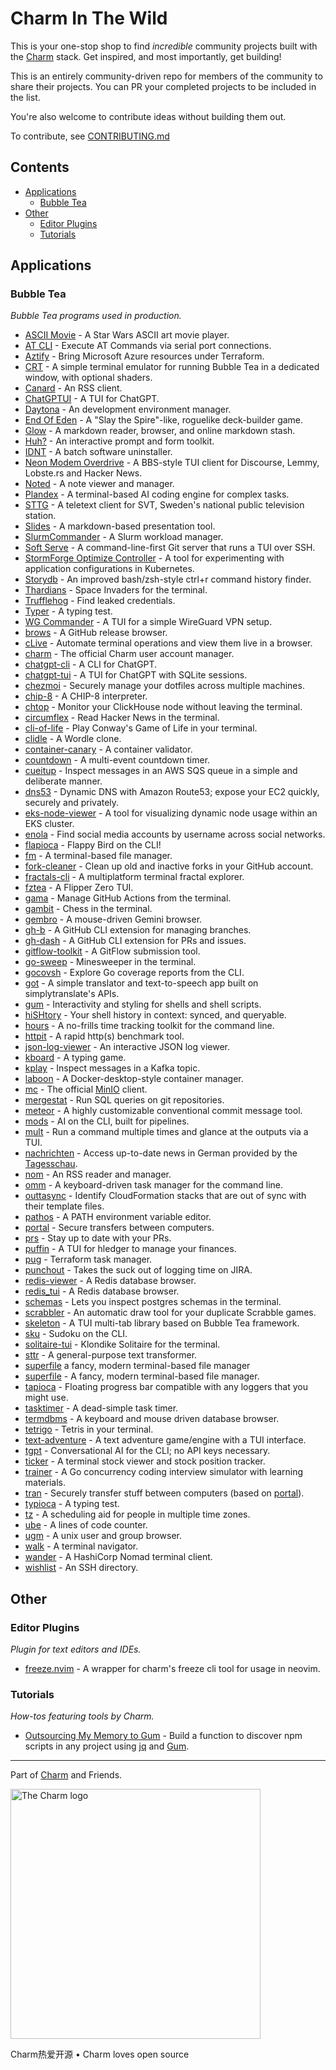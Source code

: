 <!--lint ignore double-link awesome-git-repo-age awesome-github -->
<!-- TODO: remove awesome-git-repo-age when repo is older than 30 days -->

# Charm In The Wild

This is your one-stop shop to find *incredible* community projects built with
the [Charm](https://github.com/charmbracelet/) stack. Get inspired, and most importantly, get building!

This is an entirely community-driven repo for members of the community to share
their projects. You can PR your completed projects to be included in the list.

You're also welcome to contribute ideas without building them out.

To contribute, see [CONTRIBUTING.md](./CONTRIBUTING.md)

## Contents

- [Applications](#applications)
  - [Bubble Tea](#bubble-tea)
- [Other](#other)
  - [Editor Plugins](#editor-plugins)
  - [Tutorials](#tutorials)

## Applications

### Bubble Tea

*Bubble Tea programs used in production.*

* [ASCII Movie](https://github.com/gabe565/ascii-movie) - A Star Wars ASCII art movie player.
* [AT CLI](https://github.com/daskycodes/at_cli) - Execute AT Commands via serial port connections.
* [Aztify](https://github.com/Azure/aztfy) - Bring Microsoft Azure resources under Terraform.
* [CRT](https://github.com/BigJk/crt) - A simple terminal emulator for running Bubble Tea in a dedicated window, with optional shaders.
* [Canard](https://github.com/mrusme/canard) - An RSS client.
* [ChatGPTUI](https://github.com/dwisiswant0/chatgptui) - A TUI for ChatGPT.
* [Daytona](https://github.com/daytonaio/daytona) - An development environment manager.
* [End Of Eden](https://github.com/BigJk/end_of_eden) - A "Slay the Spire"-like, roguelike deck-builder game.
* [Glow](https://github.com/charmbracelet/glow) - A markdown reader, browser, and online markdown stash.
* [Huh?](https://github.com/charmbracelet/huh) - An interactive prompt and form toolkit.
* [IDNT](https://github.com/r-darwish/idnt) - A batch software uninstaller.
* [Neon Modem Overdrive](https://github.com/mrusme/neonmodem) - A BBS-style TUI client for Discourse, Lemmy, Lobste.rs and Hacker News.
* [Noted](https://github.com/torbratsberg/noted) - A note viewer and manager.
* [Plandex](https://github.com/plandex-ai/plandex) - A terminal-based AI coding engine for complex tasks.
* [STTG](https://github.com/wille1101/sttg) - A teletext client for SVT, Sweden's national public television station.
* [Slides](https://github.com/maaslalani/slides) - A markdown-based presentation tool.
* [SlurmCommander](https://github.com/CLIP-HPC/SlurmCommander) - A Slurm workload manager.
* [Soft Serve](https://github.com/charmbracelet/soft-serve) - A command-line-first Git server that runs a TUI over SSH.
* [StormForge Optimize Controller](https://github.com/thestormforge/optimize-controller) - A tool for experimenting with application configurations in Kubernetes.
* [Storydb](https://github.com/grrlopes/storydb) - An improved bash/zsh-style ctrl+r command history finder.
* [Thardians](https://gitlab.com/thustle/thardians) - Space Invaders for the terminal.
* [Trufflehog](https://github.com/trufflesecurity/trufflehog) - Find leaked credentials.
* [Typer](https://github.com/maaslalani/typer) - A typing test.
* [WG Commander](https://github.com/AndrianBdn/wg-cmd) - A TUI for a simple WireGuard VPN setup.
* [brows](https://github.com/rubysolo/brows) - A GitHub release browser.
* [cLive](https://github.com/koki-develop/clive) - Automate terminal operations and view them live in a browser.
* [charm](https://github.com/charmbracelet/charm) - The official Charm user account manager.
* [chatgpt-cli](https://github.com/j178/chatgpt) - A CLI for ChatGPT.
* [chatgpt-tui](https://github.com/tearingItUp786/chatgpt-tui) - A TUI for ChatGPT with SQLite sessions.
* [chezmoi](https://github.com/twpayne/chezmoi) - Securely manage your dotfiles across multiple machines.
* [chip-8](https://github.com/braheezy/chip-8) - A CHIP-8 interpreter.
* [chtop](https://github.com/chhetripradeep/chtop) - Monitor your ClickHouse node without leaving the terminal.
* [circumflex](https://github.com/bensadeh/circumflex) - Read Hacker News in the terminal.
* [cli-of-life](https://github.com/gabe565/cli-of-life) - Play Conway's Game of Life in your terminal.
* [clidle](https://github.com/ajeetdsouza/clidle) - A Wordle clone.
* [container-canary](https://github.com/NVIDIA/container-canary) - A container validator.
* [countdown](https://github.com/aldernero/countdown) - A multi-event countdown timer.
* [cueitup](https://github.com/dhth/cueitup) - Inspect messages in an AWS SQS queue in a simple and deliberate manner.
* [dns53](https://github.com/purpleclay/dns53) - Dynamic DNS with Amazon Route53; expose your EC2 quickly, securely and privately.
* [eks-node-viewer](https://github.com/awslabs/eks-node-viewer) - A tool for visualizing dynamic node usage within an EKS cluster.
* [enola](https://github.com/sherlock-project/enola) - Find social media accounts by username across social networks.
* [flapioca](https://github.com/kbrgl/flapioca) - Flappy Bird on the CLI!
* [fm](https://github.com/knipferrc/fm) - A terminal-based file manager.
* [fork-cleaner](https://github.com/caarlos0/fork-cleaner) - Clean up old and inactive forks in your GitHub account.
* [fractals-cli](https://github.com/MicheleFiladelfia/fractals-cli) - A multiplatform terminal fractal explorer.
* [fztea](https://github.com/jon4hz/fztea) - A Flipper Zero TUI.
* [gama](https://github.com/termkit/gama) - Manage GitHub Actions from the terminal.
* [gambit](https://github.com/maaslalani/gambit) - Chess in the terminal.
* [gembro](https://git.sr.ht/~rafael/gembro) - A mouse-driven Gemini browser.
* [gh-b](https://github.com/joaom00/gh-b) - A GitHub CLI extension for managing branches.
* [gh-dash](https://www.github.com/dlvhdr/gh-dash) - A GitHub CLI extension for PRs and issues.
* [gitflow-toolkit](https://github.com/mritd/gitflow-toolkit) - A GitFlow submission tool.
* [go-sweep](https://github.com/maxpaulus43/go-sweep) - Minesweeper in the terminal.
* [gocovsh](https://github.com/orlangure/gocovsh) - Explore Go coverage reports from the CLI.
* [got](https://github.com/fedeztk/got) - A simple translator and text-to-speech app built on simplytranslate's APIs.
* [gum](https://github.com/charmbracelet/gum) - Interactivity and styling for shells and shell scripts.
* [hiSHtory](https://github.com/ddworken/hishtory) - Your shell history in context: synced, and queryable.
* [hours](https://github.com/dhth/hours) - A no-frills time tracking toolkit for the command line.
* [httpit](https://github.com/gonetx/httpit) - A rapid http(s) benchmark tool.
* [json-log-viewer](https://github.com/hedhyw/json-log-viewer) - An interactive JSON log viewer.
* [kboard](https://github.com/CamiloGarciaLaRotta/kboard) - A typing game.
* [kplay](https://github.com/dhth/kplay) - Inspect messages in a Kafka topic.
* [laboon](https://github.com/arisnacg/laboon) - A Docker-desktop-style container manager.
* [mc](https://github.com/minio/mc) - The official [MinIO](https://min.io) client.
* [mergestat](https://github.com/mergestat/mergestat) - Run SQL queries on git repositories.
* [meteor](https://github.com/stefanlogue/meteor) - A highly customizable conventional commit message tool.
* [mods](https://github.com/charmbracelet/mods) - AI on the CLI, built for pipelines.
* [mult](https://github.com/dhth/mult) - Run a command multiple times and glance at the outputs via a TUI.
* [nachrichten](https://github.com/zMoooooritz/nachrichten) - Access up-to-date news in German provided by the [Tagesschau](https://www.tagesschau.de/).
* [nom](https://github.com/guyfedwards/nom) - An RSS reader and manager.
* [omm](https://github.com/dhth/omm) - A keyboard-driven task manager for the command line.
* [outtasync](https://github.com/dhth/outtasync) - Identify CloudFormation stacks that are out of sync with their template files.
* [pathos](https://github.com/chip/pathos) - A PATH environment variable editor.
* [portal](https://github.com/ZinoKader/portal) - Secure transfers between computers.
* [prs](https://github.com/dhth/prs) - Stay up to date with your PRs.
* [puffin](https://github.com/siddhantac/puffin) - A TUI for hledger to manage your finances.
* [pug](https://github.com/leg100/pug) - Terraform task manager.
* [punchout](https://github.com/dhth/punchout) - Takes the suck out of logging time on JIRA.
* [redis-viewer](https://github.com/SaltFishPr/redis-viewer) - A Redis database browser.
* [redis_tui](https://github.com/mat2cc/redis_tui) - A Redis database browser.
* [schemas](https://github.com/dhth/schemas) - Lets you inspect postgres schemas in the terminal.
* [scrabbler](https://github.com/wI2L/scrabbler) - An automatic draw tool for your duplicate Scrabble games.
* [skeleton](https://github.com/termkit/skeleton) - A TUI multi-tab library based on Bubble Tea framework.
* [sku](https://github.com/fedeztk/sku) - Sudoku on the CLI.
* [solitaire-tui](https://github.com/brianstrauch/solitaire-tui) - Klondike Solitaire for the terminal.
* [sttr](https://github.com/abhimanyu003/sttr) - A general-purpose text transformer.
* [superfile](https://github.com/MHNightCat/superfile)  a fancy, modern terminal-based file manager
* [superfile](https://github.com/MHNightCat/superfile) - A fancy, modern terminal-based file manager.
* [tapioca](https://github.com/charm-and-friends/tapioca) -  Floating progress bar compatible with any loggers that you might use.
* [tasktimer](https://github.com/caarlos0/tasktimer) - A dead-simple task timer.
* [termdbms](https://github.com/mathaou/termdbms) - A keyboard and mouse driven database browser.
* [tetrigo](https://github.com/Broderick-Westrope/tetrigo) - Tetris in your terminal.
* [text-adventure](https://gitlab.com/thustle/text-adventure) - A text adventure game/engine with a TUI interface.
* [tgpt](https://github.com/aandrew-me/tgpt) - Conversational AI for the CLI; no API keys necessary.
* [ticker](https://github.com/achannarasappa/ticker) - A terminal stock viewer and stock position tracker.
* [trainer](https://github.com/rusinikita/trainer) - A Go concurrency coding interview simulator with learning materials.
* [tran](https://github.com/abdfnx/tran) - Securely transfer stuff between computers (based on [portal](https://github.com/ZinoKader/portal)).
* [typioca](https://github.com/bloznelis/typioca) - A typing test.
* [tz](https://github.com/oz/tz) - A scheduling aid for people in multiple time zones.
* [ube](https://github.com/ramirezfernando/ube) - A lines of code counter.
* [ugm](https://github.com/ariasmn/ugm) - A unix user and group browser.
* [walk](https://github.com/antonmedv/walk) - A terminal navigator.
* [wander](https://github.com/robinovitch61/wander) - A HashiCorp Nomad terminal client.
* [wishlist](https://github.com/charmbracelet/wishlist) - An SSH directory.

## Other

### Editor Plugins

*Plugin for text editors and IDEs.*

- [freeze.nvim](https://github.com/charm-and-friends/freeze.nvim) -  A wrapper for charm's freeze cli tool for usage in neovim.

### Tutorials

*How-tos featuring tools by Charm.*

- [Outsourcing My Memory to Gum](https://devon.lol/blog/outsourcing-my-memory-to-gum/) -  Build a function to discover npm scripts in any project using [jq](https://github.com/jqlang/jq) and [Gum](https://github.com/charmbracelet/gum).

---

Part of [Charm](https://charm.sh) and Friends.

<a href="https://charm.sh/">
  <img
    alt="The Charm logo"
    width="400"
    src="https://stuff.charm.sh/charm-badge.jpg"
  />
</a>

Charm热爱开源 • Charm loves open source
